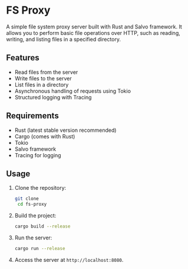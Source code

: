 # FS Proxy
A simple file system proxy server built with Rust and Salvo framework.
It allows you to perform basic file operations over HTTP, such as reading, writing, and listing files in a specified directory.

## Features
- Read files from the server
- Write files to the server
- List files in a directory
- Asynchronous handling of requests using Tokio
- Structured logging with Tracing

## Requirements
- Rust (latest stable version recommended)
- Cargo (comes with Rust)
- Tokio
- Salvo framework
- Tracing for logging

## Usage
1. Clone the repository:
   ```bash
   git clone
    cd fs-proxy
    ```
2. Build the project:
   ```bash
   cargo build --release
   ```
3. Run the server:
    ```bash
    cargo run --release
    ```
4. Access the server at `http://localhost:8080`.
